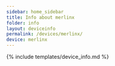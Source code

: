 ```yaml
---
sidebar: home_sidebar
title: Info about merlinx
folder: info
layout: deviceinfo
permalink: /devices/merlinx/
device: merlinx
---
```

{% include templates/device_info.md %}
